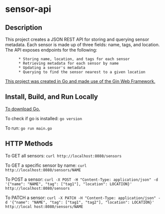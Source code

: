 # sensor-api

## Description

This project creates a JSON REST API for storing and querying sensor metadata. Each sensor is made up of three fields: name, tags, and location. The API exposes endpoints for the following:

          * Storing name, location, and tags for each sensor
          * Retrieving metadata for each sensor by name
          * Updating a sensor's metadata
          * Querying to find the sensor nearest to a given location
          
[This project was created in Go and made use of the Gin Web Framework.](https://github.com/gin-gonic/gin)

## Install, Build, and Run Locally

[To download Go.](https://go.dev/doc/install)

To check if go is installed:
`go version`

To run:
`go run main.go`

## HTTP Methods

To GET all sensors:
`curl http://localhost:8080/sensors`

To GET a specific sensor by name:
`curl http://localhost:8080/sensors/NAME`

To POST a sensor:
`curl -X POST -H "Content-Type: application/json" -d '{"name": "NAME", "tag": ["tag1"], "location": LOCATION}' http://localhost:8080/sensors`

To PATCH a sensor:
`curl -X PATCH -H "Content-Type: application/json" -d '{"name": "NAME", "tag": ["tag1", "tag2"], "location": LOCATION}' http://local
host:8080/sensors/NAME`
